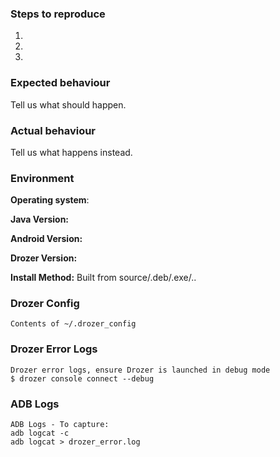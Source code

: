 ### Steps to reproduce
1.
2.
3.

### Expected behaviour
Tell us what should happen.

### Actual behaviour
Tell us what happens instead.

### Environment

**Operating system**:

**Java Version:**

**Android Version:**

**Drozer Version:** 

**Install Method:** Built from source/.deb/.exe/..

### Drozer Config
```
Contents of ~/.drozer_config
```

### Drozer Error Logs
```
Drozer error logs, ensure Drozer is launched in debug mode
$ drozer console connect --debug
```

### ADB Logs
```
ADB Logs - To capture:
adb logcat -c
adb logcat > drozer_error.log
```

